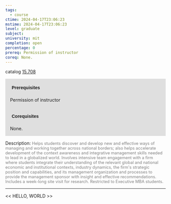 ```yaml
---
tags:
  - course
ctime: 2024-04-17T23:06:23
mstime: 2024-04-17T23:06:23
level: graduate
subject: 
university: mit
completion: open
percentage: 0
prereq: Permission of instructor
coreq: None.
---
```


catalog [15.708](http://student.mit.edu/catalog/m15c.html#15.708)

<span style="display: block; padding: 15px; background-color: rgb(100, 100, 100, 0.2);"><font id="m_prereq1236_0" style="display: block; font-family: Arial, sans-serif; font-weight: bold; padding: 5px">Prerequisites</font><br><span id="prereq1236_0">Permission of instructor</span></span>
<span style="display: block; padding: 15px; background-color: rgb(100, 100, 100, 0.2);"><font id="m_coreq1236_0" style="display: block; font-family: Arial, sans-serif; font-weight: bold; padding: 5px">Corequisites</font><br><span id="coreq1236_0">None.</span></span>

<font style="">Description:</font>
<font style="color: grey; font-size: 0.8rem;">Helps students discover and develop new and effective ways of managing and working together across national borders; also helps accelerate development of the context awareness and integrative management skills needed to lead in a globalized world. Involves intensive team engagement with a firm where students integrate their understanding of the relevant global and national economic and institutional contexts, industry dynamics, the firm's strategic position and capabilities, and its management organization and processes to provide the management sponsor with insight and effective recommendations. Includes a week-long site visit for research. Restricted to Executive MBA students.</font>



---

<< HELLO, WORLD >>

